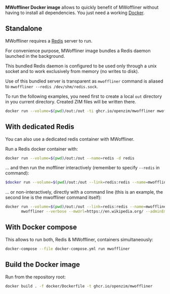 **MWoffliner Docker image** allows to quickly benefit of MWoffliner
without having to install all dependencies. You just need a working
[Docker](https://www.docker.com).

## Standalone

MWoffliner requires a [Redis](https://www.redis.io) server to run.

For convenience purpose, MWoffliner image bundles a Redis daemon launched in the background.

This bundled Redis daemon is configured to be used only through a unix socket and to work exclusively from memory (no writes to disk).

Use of this bundled server is transparent as `mwoffliner` command is aliased to `mwoffliner --redis /dev/shm/redis.sock`.

To run the following examples, you need first to create a local `out`
directory in you current directory. Created ZIM files will be written
there.

```sh
docker run --volume=$(pwd)/out:/out -ti ghcr.io/openzim/mwoffliner mwoffliner --help
```

## With dedicated Redis

You can also use a dedicated redis container with MWoffliner.

Run a Redis docker container with:

```sh
docker run --volume=$(pwd)/out:/out --name=redis -d redis
```

... and then run the moffliner interactively (remember to specify `--redis` in command):

```sh
$docker run --volume=$(pwd)/out:/out --link=redis:redis --name=mwoffliner -ti ghcr.io/openzim/mwoffliner
```

... or non-interactively, directly with a command line (this is an
example, the second line is the mwoffliner command itself):

```sh
docker run --volume=$(pwd)/out:/out --link=redis:redis --name=mwoffliner -e REDIS="redis://redis" ghcr.io/openzim/mwoffliner \
       mwoffliner --verbose --mwUrl=https://en.wikipedia.org/ --adminEmail=foo@bar.net
```

## With Docker compose

This allows to run both, Redis & MWoffliner, containers simultaneously:

```sh
docker-compose --file docker-compose.yml run mwoffliner
```

## Build the Docker image

Run from the repository root:
```sh
docker build . -f docker/Dockerfile -t ghcr.io/openzim/mwoffliner
```
